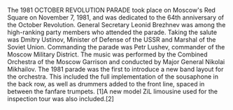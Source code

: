 The 1981 OCTOBER REVOLUTION PARADE took place on Moscow's Red Square on November 7, 1981, and was dedicated to the 64th anniversary of the October Revolution. General Secretary Leonid Brezhnev was among the high-ranking party members who attended the parade. Taking the salute was Dmitry Ustinov, Minister of Defense of the USSR and Marshal of the Soviet Union. Commanding the parade was Petr Lushev, commander of the Moscow Military District. The music was performed by the Combined Orchestra of the Moscow Garrison and conducted by Major General Nikolai Mikhailov. The 1981 parade was the first to introduce a new band layout for the orchestra. This included the full implementation of the sousaphone in the back row, as well as drummers added to the front line, spaced in between the fanfare trumpets. [1]A new model ZiL limousine used for the inspection tour was also included.[2]
